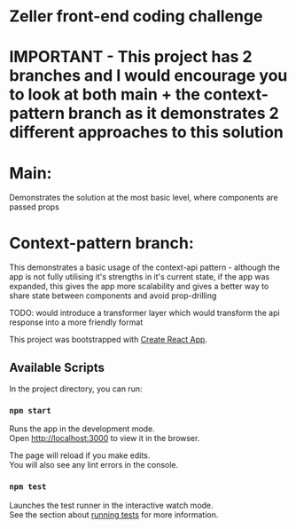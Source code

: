 # Zeller front-end coding challenge

# IMPORTANT - This project has 2 branches and I would encourage you to look at both main + the context-pattern branch as it demonstrates 2 different approaches to this solution

# Main:

Demonstrates the solution at the most basic level, where components are passed props

# Context-pattern branch:

This demonstrates a basic usage of the context-api pattern - although the app is not fully utilising it's strengths in it's current state, if the app was expanded, this gives the app more scalability and gives a better way to share state between components and avoid prop-drilling

TODO: would introduce a transformer layer which would transform the api response into a more friendly format

This project was bootstrapped with [Create React App](https://github.com/facebook/create-react-app).

## Available Scripts

In the project directory, you can run:

### `npm start`

Runs the app in the development mode.\
Open [http://localhost:3000](http://localhost:3000) to view it in the browser.

The page will reload if you make edits.\
You will also see any lint errors in the console.

### `npm test`

Launches the test runner in the interactive watch mode.\
See the section about [running tests](https://facebook.github.io/create-react-app/docs/running-tests) for more information.
